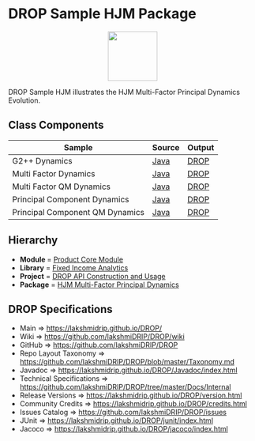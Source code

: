 # DROP Sample HJM Package

<p align="center"><img src="https://github.com/lakshmiDRIP/DROP/blob/master/DRIP_Logo.gif?raw=true" width="100"></p>

DROP Sample HJM illustrates the HJM Multi-Factor Principal Dynamics Evolution.


## Class Components

 |     Sample     | Source | Output |
 |----------------|--------|--------|
 | G2++ Dynamics | [Java](https://github.com/lakshmiDRIP/DROP/tree/master/src/main/java/org/drip/sample/hjm/G2PlusPlusDynamics.java) | [DROP](https://github.com/lakshmiDRIP/DROP/blob/master/drop/org/drip/sample/hjm/G2PlusPlusDynamics.drop) |
 | Multi Factor Dynamics | [Java](https://github.com/lakshmiDRIP/DROP/tree/master/src/main/java/org/drip/sample/hjm/MultiFactorDynamics.java) | [DROP](https://github.com/lakshmiDRIP/DROP/blob/master/drop/org/drip/sample/hjm/MultiFactorDynamics.drop) |
 | Multi Factor QM Dynamics | [Java](https://github.com/lakshmiDRIP/DROP/tree/master/src/main/java/org/drip/sample/hjm/MultiFactorQMDynamics.java) | [DROP](https://github.com/lakshmiDRIP/DROP/blob/master/drop/org/drip/sample/hjm/MultiFactorQMDynamics.drop) |
 | Principal Component Dynamics | [Java](https://github.com/lakshmiDRIP/DROP/tree/master/src/main/java/org/drip/sample/hjm/PrincipalComponentDynamics.java) | [DROP](https://github.com/lakshmiDRIP/DROP/blob/master/drop/org/drip/sample/hjm/PrincipalComponentDynamics.drop) |
 | Principal Component QM Dynamics | [Java](https://github.com/lakshmiDRIP/DROP/tree/master/src/main/java/org/drip/sample/hjm/PrincipalComponentQMDynamics.java) | [DROP](https://github.com/lakshmiDRIP/DROP/blob/master/drop/org/drip/sample/hjm/PrincipalComponentQMDynamics.drop) |


## Hierarchy

 <ul>
	<li><b>Module </b> = <a href = "https://github.com/lakshmiDRIP/DROP/tree/master/ProductCore.md">Product Core Module</a></li>
	<li><b>Library</b> = <a href = "https://github.com/lakshmiDRIP/DROP/tree/master/FixedIncomeAnalyticsLibrary.md">Fixed Income Analytics</a></li>
	<li><b>Project</b> = <a href = "https://github.com/lakshmiDRIP/DROP/tree/master/src/main/java/org/drip/sample/README.md">DROP API Construction and Usage</a></li>
	<li><b>Package</b> = <a href = "https://github.com/lakshmiDRIP/DROP/tree/master/src/main/java/org/drip/sample/hjm/README.md">HJM Multi-Factor Principal Dynamics</a></li>
 </ul>


## DROP Specifications

 * Main                     => https://lakshmidrip.github.io/DROP/
 * Wiki                     => https://github.com/lakshmiDRIP/DROP/wiki
 * GitHub                   => https://github.com/lakshmiDRIP/DROP
 * Repo Layout Taxonomy     => https://github.com/lakshmiDRIP/DROP/blob/master/Taxonomy.md
 * Javadoc                  => https://lakshmidrip.github.io/DROP/Javadoc/index.html
 * Technical Specifications => https://github.com/lakshmiDRIP/DROP/tree/master/Docs/Internal
 * Release Versions         => https://lakshmidrip.github.io/DROP/version.html
 * Community Credits        => https://lakshmidrip.github.io/DROP/credits.html
 * Issues Catalog           => https://github.com/lakshmiDRIP/DROP/issues
 * JUnit                    => https://lakshmidrip.github.io/DROP/junit/index.html
 * Jacoco                   => https://lakshmidrip.github.io/DROP/jacoco/index.html

